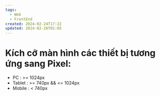 ```yaml
---
tags:
  - Web
  - FrontEnd
created: 2024-02-24T17:22
updated: 2024-02-26T01:05
---
```

# Kích cỡ màn hình các thiết bị tương ứng sang Pixel: 

- PC : >= 1024px
- Tablet : >= 740px && <= 1024px
- Mobile : < 740px

